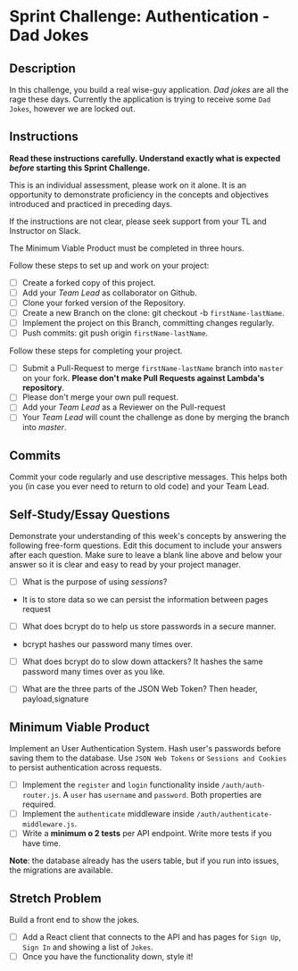 # Sprint Challenge: Authentication - Dad Jokes

## Description

In this challenge, you build a real wise-guy application. _Dad jokes_ are all the rage these days.
Currently the application is trying to receive some `Dad Jokes`, however we are locked out.

## Instructions

**Read these instructions carefully. Understand exactly what is expected _before_ starting this
Sprint Challenge.**

This is an individual assessment, please work on it alone. It is an opportunity to demonstrate
proficiency in the concepts and objectives introduced and practiced in preceding days.

If the instructions are not clear, please seek support from your TL and Instructor on Slack.

The Minimum Viable Product must be completed in three hours.

Follow these steps to set up and work on your project:

- [ ] Create a forked copy of this project.
- [ ] Add your _Team Lead_ as collaborator on Github.
- [ ] Clone your forked version of the Repository.
- [ ] Create a new Branch on the clone: git checkout -b `firstName-lastName`.
- [ ] Implement the project on this Branch, committing changes regularly.
- [ ] Push commits: git push origin `firstName-lastName`.

Follow these steps for completing your project.

- [ ] Submit a Pull-Request to merge `firstName-lastName` branch into `master` on your fork.
      **Please don't make Pull Requests against Lambda's repository**.
- [ ] Please don't merge your own pull request.
- [ ] Add your _Team Lead_ as a Reviewer on the Pull-request
- [ ] Your _Team Lead_ will count the challenge as done by merging the branch into _master_.

## Commits

Commit your code regularly and use descriptive messages. This helps both you (in case you ever need
to return to old code) and your Team Lead.

## Self-Study/Essay Questions

Demonstrate your understanding of this week's concepts by answering the following free-form
questions. Edit this document to include your answers after each question. Make sure to leave a
blank line above and below your answer so it is clear and easy to read by your project manager.

- [ ] What is the purpose of using _sessions_?
- It is to store data so we can persist the information between pages request

- [ ] What does bcrypt do to help us store passwords in a secure manner.
- bcrypt hashes our password many times over.

- [ ] What does bcrypt do to slow down attackers? It hashes the same password many times over as you
      like.

* [ ] What are the three parts of the JSON Web Token? Then header, payload,signature

## Minimum Viable Product

Implement an User Authentication System. Hash user's passwords before saving them to the database.
Use `JSON Web Tokens` or `Sessions and Cookies` to persist authentication across requests.

- [ ] Implement the `register` and `login` functionality inside `/auth/auth-router.js`. A `user` has
      `username` and `password`. Both properties are required.
- [ ] Implement the `authenticate` middleware inside `/auth/authenticate-middleware.js`.
- [ ] Write a **minimum o 2 tests** per API endpoint. Write more tests if you have time.

**Note**: the database already has the users table, but if you run into issues, the migrations are
available.

## Stretch Problem

Build a front end to show the jokes.

- [ ] Add a React client that connects to the API and has pages for `Sign Up`, `Sign In` and showing
      a list of `Jokes`.
- [ ] Once you have the functionality down, style it!
